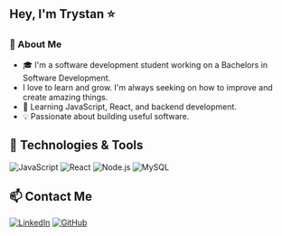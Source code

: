 ## Hey, I'm Trystan ⭐

### 🚀 About Me
- 🎓 I'm a software development student working on a Bachelors in Software Development.
-  I love to learn and grow. I'm always seeking on how to improve and create amazing things.
- 🌱 Learning JavaScript, React, and backend development.
- 💡 Passionate about building useful software.

## 🔧 Technologies & Tools
![JavaScript](https://img.shields.io/badge/-JavaScript-yellow?style=flat&logo=javascript)
![React](https://img.shields.io/badge/-React-blue?style=flat&logo=react)
![Node.js](https://img.shields.io/badge/-Node.js-green?style=flat&logo=node.js)
![MySQL](https://img.shields.io/badge/-MySQL-blue?style=flat&logo=mysql)

## 📫 Contact Me
[![LinkedIn](https://img.shields.io/badge/-LinkedIn-blue?style=flat&logo=linkedin)](your-linkedin-url)
[![GitHub](https://img.shields.io/badge/-GitHub-black?style=flat&logo=github)](https://github.com/your-username)
